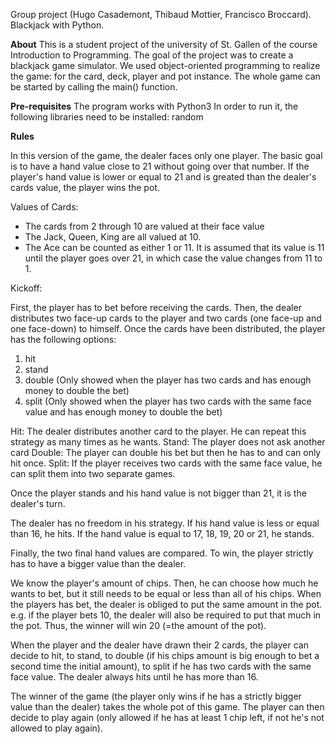 Group project (Hugo Casademont, Thibaud Mottier, Francisco Broccard). Blackjack with Python.

**About**
This is a student project of the university of St. Gallen of the course Introduction to Programming.
The goal of the project was to create a blackjack game simulator.
We used object-oriented programming to realize the game: for the card, deck, player and pot instance.
The whole game can be started by calling the main() function.

**Pre-requisites**
The program works with Python3
In order to run it, the following libraries need to be installed: random

**Rules**

In this version of the game, the dealer faces only one player. The basic goal is to have a hand value close to 21 without going over that number. If the player's hand value is lower or equal to 21 and is greated than the dealer's cards value, the player wins the pot.

Values of Cards:

- The cards from 2 through 10 are valued at their face value
- The Jack, Queen, King are all valued at 10.
- The Ace can be counted as either 1 or 11. It is assumed that its value is 11 until the player goes over 21, in which case the value changes from 11 to 1.

Kickoff:

First, the player has to bet before receiving the cards. Then, the dealer distributes two face-up cards to the player and two cards (one face-up and one face-down) to himself.
Once the cards have been distributed, the player has the following options:

1. hit
2. stand
3. double (Only showed when the player has two cards and has enough money to double the bet)
4. split (Only showed when the player has two cards with the same face value and has enough money to double the bet)

Hit: The dealer distributes another card to the player. He can repeat this strategy as many times as he wants.
Stand: The player does not ask another card
Double: The player can double his bet but then he has to and can only hit once.
Split: If the player receives two cards with the same face value, he can split them into two separate games.

Once the player stands and his hand value is not bigger than 21, it is the dealer's turn.

The dealer has no freedom in his strategy. If his hand value is less or equal than 16, he hits. If the hand value is equal to 17, 18, 19, 20 or 21, he stands.

Finally, the two final hand values are compared. To win, the player strictly has to have a bigger value than the dealer.

We know the player's amount of chips. Then, he can choose how much he wants to bet, but it still needs to be equal or less than all of his chips.
When the players has bet, the dealer is obliged to put the same amount in the pot.
e.g. if the player bets 10, the dealer will also be required to put that much in the pot. Thus, the winner will win 20 (=the amount of the pot).

When the player and the dealer have drawn their 2 cards, the player can decide to hit, to stand, to double (if his chips amount is big enough to bet a second time the initial amount), to split if he has two cards with the same face value.
The dealer always hits until he has more than 16.

The winner of the game (the player only wins if he has a strictly bigger value than the dealer) takes the whole pot of this game.
The player can then decide to play again (only allowed if he has at least 1 chip left, if not he's not allowed to play again).
